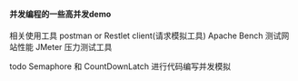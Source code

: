 #### 并发编程的一些高并发demo

相关使用工具
postman or Restlet client(请求模拟工具)
Apache Bench 测试网站性能
JMeter 压力测试工具

todo Semaphore 和 CountDownLatch 进行代码编写并发模拟

